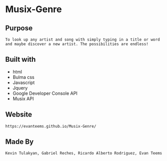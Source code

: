 # Musix-Genre

## Purpose
    To look up any artist and song with simply typing in a title or word and maybe discover a new artist. The possibilities are endless!

## Built with
   * html
   * Bulma css
   * Javascript
   * Jquery
   * Google Developer Console API
   * Musix API

## Website
    https://evanteems.github.io/Musix-Genre/

## Made By
    Kevin Tulakyan, Gabriel Reches, Ricardo Alberto Rodriguez, Evan Teems


